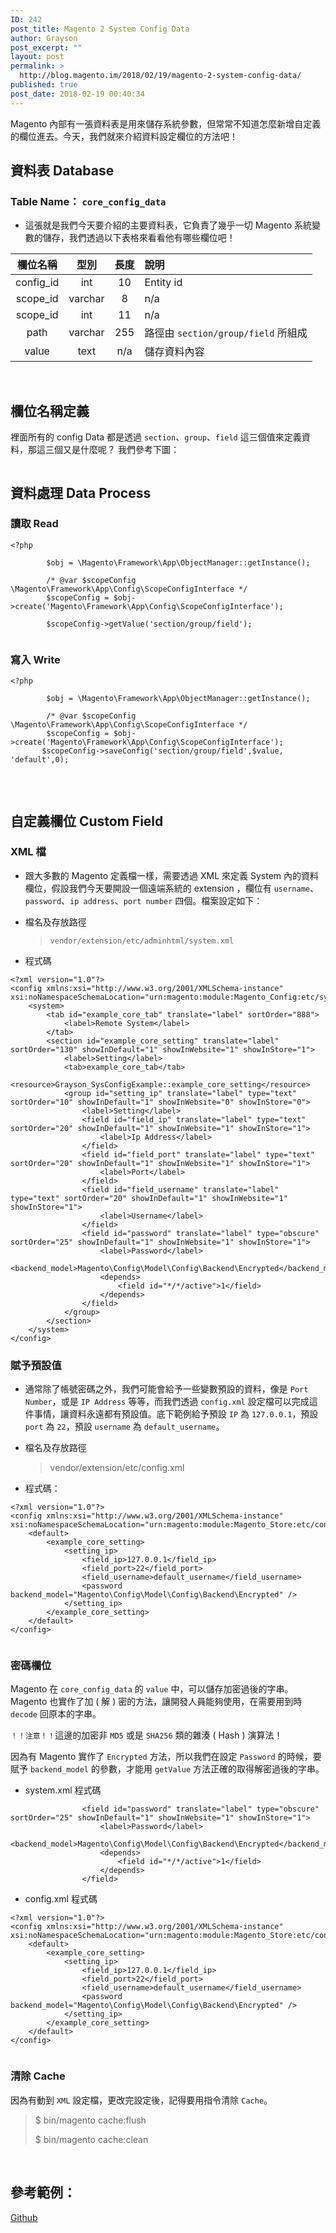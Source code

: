 ```yaml
---
ID: 242
post_title: Magento 2 System Config Data
author: Grayson
post_excerpt: ""
layout: post
permalink: >
  http://blog.magento.im/2018/02/19/magento-2-system-config-data/
published: true
post_date: 2018-02-19 00:40:34
---
```

Magento 內部有一張資料表是用來儲存系統參數，但常常不知道怎麼新增自定義的欄位進去。今天，我們就來介紹資料設定欄位的方法吧！

<h2>資料表 Database</h2>

<h3>Table Name： <code>core_config_data</code></h3>

<ul>
<li>這張就是我們今天要介紹的主要資料表，它負責了幾乎一切 Magento 系統變數的儲存，我們透過以下表格來看看他有哪些欄位吧！</li>
</ul>

<table>
<thead>
<tr>
  <th align="center">欄位名稱</th>
  <th align="center">型別</th>
  <th align="center">長度</th>
  <th align="left">說明</th>
</tr>
</thead>
<tbody>
<tr>
  <td align="center">config_id</td>
  <td align="center">int</td>
  <td align="center">10</td>
  <td align="left">Entity id</td>
</tr>
<tr>
  <td align="center">scope_id</td>
  <td align="center">varchar</td>
  <td align="center">8</td>
  <td align="left">n/a</td>
</tr>
<tr>
  <td align="center">scope_id</td>
  <td align="center">int</td>
  <td align="center">11</td>
  <td align="left">n/a</td>
</tr>
<tr>
  <td align="center">path</td>
  <td align="center">varchar</td>
  <td align="center">255</td>
  <td align="left">路徑由 <code>section/group/field</code> 所組成</td>
</tr>
<tr>
  <td align="center">value</td>
  <td align="center">text</td>
  <td align="center">n/a</td>
  <td align="left">儲存資料內容</td>
</tr>
</tbody>
</table>

<br>

<h2>欄位名稱定義</h2>

裡面所有的 config Data 都是透過 <code>section</code>、<code>group</code>、<code>field</code> 這三個值來定義資料，那這三個又是什麼呢？
我們參考下圖：

<img src="http://blog.magento.im/wp-content/uploads/2018/02/core_config_data-1024x574.png" alt="" />

<br>

<h2>資料處理 Data Process</h2>

<h3>讀取 Read</h3>

<pre class="line-numbers prism-highlight" data-start="1"><code class="language-php">&lt;?php

        $obj = \Magento\Framework\App\ObjectManager::getInstance();

        /* @var $scopeConfig \Magento\Framework\App\Config\ScopeConfigInterface */
        $scopeConfig = $obj-&gt;create('Magento\Framework\App\Config\ScopeConfigInterface');

        $scopeConfig-&gt;getValue('section/group/field');

</code></pre>

<h3>寫入 Write</h3>

<pre class="line-numbers prism-highlight" data-start="1"><code class="language-php">&lt;?php

        $obj = \Magento\Framework\App\ObjectManager::getInstance();

        /* @var $scopeConfig \Magento\Framework\App\Config\ScopeConfigInterface */
        $scopeConfig = $obj-&gt;create('Magento\Framework\App\Config\ScopeConfigInterface');
       $scopeConfig-&gt;saveConfig('section/group/field',$value, 'default',0);

</code></pre>

<br>

<h2>自定義欄位 Custom Field</h2>

<h3>XML 檔</h3>

<ul>
<li>跟大多數的 Magento 定義檔一樣，需要透過 XML 來定義 System 內的資料欄位，假設我們今天要開設一個遠端系統的 extension ，欄位有 <code>username</code>、<code>password</code>、<code>ip address</code>、<code>port number</code> 四個。檔案設定如下：</p></li>
<li><p>檔名及存放路徑

<blockquote>
  <code>vendor/extension/etc/adminhtml/system.xml</code>
</blockquote></li>
<li>程式碼</p></li>
</ul>

<pre class="line-numbers prism-highlight" data-start="1"><code class="language-XML">&lt;?xml version="1.0"?&gt;
&lt;config xmlns:xsi="http://www.w3.org/2001/XMLSchema-instance" xsi:noNamespaceSchemaLocation="urn:magento:module:Magento_Config:etc/system_file.xsd"&gt;
    &lt;system&gt;
        &lt;tab id="example_core_tab" translate="label" sortOrder="888"&gt;
            &lt;label&gt;Remote System&lt;/label&gt;
        &lt;/tab&gt;
        &lt;section id="example_core_setting" translate="label" sortOrder="130" showInDefault="1" showInWebsite="1" showInStore="1"&gt;
            &lt;label&gt;Setting&lt;/label&gt;
            &lt;tab&gt;example_core_tab&lt;/tab&gt;
            &lt;resource&gt;Grayson_SysConfigExample::example_core_setting&lt;/resource&gt;
            &lt;group id="setting_ip" translate="label" type="text" sortOrder="10" showInDefault="1" showInWebsite="0" showInStore="0"&gt;
                &lt;label&gt;Setting&lt;/label&gt;
                &lt;field id="field_ip" translate="label" type="text" sortOrder="20" showInDefault="1" showInWebsite="1" showInStore="1"&gt;
                    &lt;label&gt;Ip Address&lt;/label&gt;
                &lt;/field&gt;
                &lt;field id="field_port" translate="label" type="text" sortOrder="20" showInDefault="1" showInWebsite="1" showInStore="1"&gt;
                    &lt;label&gt;Port&lt;/label&gt;
                &lt;/field&gt;
                &lt;field id="field_username" translate="label" type="text" sortOrder="20" showInDefault="1" showInWebsite="1" showInStore="1"&gt;
                    &lt;label&gt;Username&lt;/label&gt;
                &lt;/field&gt;
                &lt;field id="password" translate="label" type="obscure" sortOrder="25" showInDefault="1" showInWebsite="1" showInStore="1"&gt;
                    &lt;label&gt;Password&lt;/label&gt;
                    &lt;backend_model&gt;Magento\Config\Model\Config\Backend\Encrypted&lt;/backend_model&gt;
                    &lt;depends&gt;
                        &lt;field id="*/*/active"&gt;1&lt;/field&gt;
                    &lt;/depends&gt;
                &lt;/field&gt;
            &lt;/group&gt;
        &lt;/section&gt;
    &lt;/system&gt;
&lt;/config&gt;
</code></pre>

<h3>賦予預設值</h3>

<ul>
<li><p>通常除了帳號密碼之外，我們可能會給予一些變數預設的資料，像是 <code>Port Number</code>，或是 <code>IP Address</code> 等等，而我們透過 <code>config.xml</code> 設定檔可以完成這件事情，讓資料永遠都有預設值。底下範例給予預設 <code>IP</code> 為 <code>127.0.0.1</code>，預設 <code>port</code> 為 <code>22</code>，預設 <code>username</code> 為 <code>default_username</code>。</p></li>
<li><p>檔名及存放路徑

<blockquote>
  vendor/extension/etc/config.xml
</blockquote></li>
<li>程式碼：</p></li>
</ul>

<pre class="line-numbers prism-highlight" data-start="1"><code class="language-XML">&lt;?xml version="1.0"?&gt;
&lt;config xmlns:xsi="http://www.w3.org/2001/XMLSchema-instance" xsi:noNamespaceSchemaLocation="urn:magento:module:Magento_Store:etc/config.xsd"&gt;
    &lt;default&gt;
        &lt;example_core_setting&gt;
            &lt;setting_ip&gt;
                &lt;field_ip&gt;127.0.0.1&lt;/field_ip&gt;
                &lt;field_port&gt;22&lt;/field_port&gt;
                &lt;field_username&gt;default_username&lt;/field_username&gt;
                &lt;password backend_model="Magento\Config\Model\Config\Backend\Encrypted" /&gt;
            &lt;/setting_ip&gt;
        &lt;/example_core_setting&gt;
    &lt;/default&gt;
&lt;/config&gt;

</code></pre>

<h3>密碼欄位</h3>

<p>Magento 在 <code>core_config_data</code> 的 <code>value</code> 中，可以儲存加密過後的字串。Magento 也實作了加 ( 解 ) 密的方法，讓開發人員能夠使用，在需要用到時 <code>decode</code> 回原本的字串。

<code>！！注意！！</code>這邊的加密非 <code>MD5</code> 或是 <code>SHA256</code> 類的雜湊 ( Hash ) 演算法！

因為有 Magento 實作了 <code>Encrypted</code> 方法，所以我們在設定 <code>Password</code> 的時候，要賦予 <code>backend_model</code> 的參數，才能用 <code>getValue</code> 方法正確的取得解密過後的字串。

<ul>
<li>system.xml 程式碼</li>
</ul>

<pre class="line-numbers prism-highlight" data-start="1"><code class="language-XML">                &lt;field id="password" translate="label" type="obscure" sortOrder="25" showInDefault="1" showInWebsite="1" showInStore="1"&gt;
                    &lt;label&gt;Password&lt;/label&gt;
                    &lt;backend_model&gt;Magento\Config\Model\Config\Backend\Encrypted&lt;/backend_model&gt;
                    &lt;depends&gt;
                        &lt;field id="*/*/active"&gt;1&lt;/field&gt;
                    &lt;/depends&gt;
                &lt;/field&gt;
</code></pre>

<ul>
<li>config.xml 程式碼</li>
</ul>

<pre class="line-numbers prism-highlight" data-start="1"><code class="language-XML">&lt;?xml version="1.0"?&gt;
&lt;config xmlns:xsi="http://www.w3.org/2001/XMLSchema-instance" xsi:noNamespaceSchemaLocation="urn:magento:module:Magento_Store:etc/config.xsd"&gt;
    &lt;default&gt;
        &lt;example_core_setting&gt;
            &lt;setting_ip&gt;
                &lt;field_ip&gt;127.0.0.1&lt;/field_ip&gt;
                &lt;field_port&gt;22&lt;/field_port&gt;
                &lt;field_username&gt;default_username&lt;/field_username&gt;
                &lt;password backend_model="Magento\Config\Model\Config\Backend\Encrypted" /&gt;
            &lt;/setting_ip&gt;
        &lt;/example_core_setting&gt;
    &lt;/default&gt;
&lt;/config&gt;

</code></pre>

<h3>清除 Cache</h3>

因為有動到 <code>XML</code> 設定檔，更改完設定後，記得要用指令清除 <code>Cache</code>。

<blockquote>
  $ bin/magento cache:flush
  
  $ bin/magento cache:clean
</blockquote>

<br>

<h2>參考範例：</h2>

<a href="https://github.com/GraysonChiang/SysConfigExample" title="Github">Github</a>